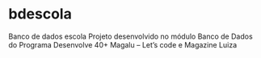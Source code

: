 # bdescola
Banco de dados escola
Projeto desenvolvido no módulo Banco de Dados do Programa Desenvolve 40+ Magalu – Let’s code e Magazine Luiza
